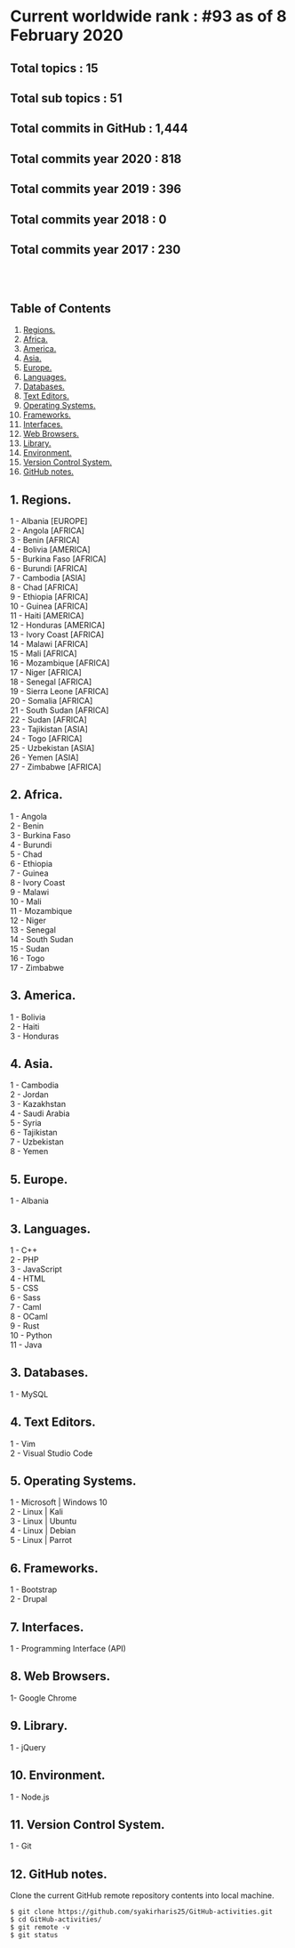 # Current worldwide rank : #93 as of 8 February 2020
## Total topics : 15
## Total sub topics : 51
## Total commits in GitHub : 1,444
## Total commits year 2020 : 818
## Total commits year 2019 : 396
## Total commits year 2018 : 0
## Total commits year 2017 : 230

<br /><br />

## Table of Contents
1. [Regions.](#region)
2. [Africa.](#africa)
3. [America.](#america)
4. [Asia.](#asia)
5. [Europe.](#europe)
6. [Languages.](#language)
7. [Databases.](#database)
8. [Text Editors.](#editor)
9. [Operating Systems.](#os)
10. [Frameworks.](#framework)
11. [Interfaces.](#interface)
12. [Web Browsers.](#browser)
13. [Library.](#library)
14. [Environment.](#environment)
15. [Version Control System.](#version)
16. [GitHub notes.](#github)

<a name="region"></a>
## 1. Regions.
1 - Albania [EUROPE] <br />
2 - Angola [AFRICA] <br />
3 - Benin [AFRICA] <br />
4 - Bolivia [AMERICA] <br />
5 - Burkina Faso [AFRICA] <br />
6 - Burundi [AFRICA] <br />
7 - Cambodia [ASIA] <br />
8 - Chad [AFRICA] <br />
9 - Ethiopia [AFRICA] <br />
10 - Guinea [AFRICA] <br />
11 - Haiti [AMERICA] <br />
12 - Honduras [AMERICA] <br />
13 - Ivory Coast [AFRICA] <br />
14 - Malawi [AFRICA] <br />
15 - Mali [AFRICA] <br />
16 - Mozambique [AFRICA] <br />
17 - Niger [AFRICA] <br />
18 - Senegal [AFRICA] <br />
19 - Sierra Leone [AFRICA] <br />
20 - Somalia [AFRICA] <br />
21 - South Sudan [AFRICA] <br />
22 - Sudan [AFRICA] <br />
23 - Tajikistan [ASIA] <br />
24 - Togo [AFRICA] <br />
25 - Uzbekistan [ASIA] <br />
26 - Yemen [ASIA] <br />
27 - Zimbabwe [AFRICA] <br />

<a name="africa"></a>
## 2. Africa.
1 - Angola <br />
2 - Benin <br />
3 - Burkina Faso <br />
4 - Burundi <br />
5 - Chad <br />
6 - Ethiopia <br />
7 - Guinea <br />
8 - Ivory Coast <br />
9 - Malawi <br />
10 - Mali <br />
11 - Mozambique <br />
12 - Niger <br />
13 - Senegal <br />
14 - South Sudan <br />
15 - Sudan <br />
16 - Togo <br />
17 - Zimbabwe <br />

<a name="america"></a>
## 3. America.
1 - Bolivia <br />
2 - Haiti <br />
3 - Honduras <br />

<a name="asia"></a>
## 4. Asia.
1 - Cambodia <br />
2 - Jordan <br />
3 - Kazakhstan <br />
4 - Saudi Arabia <br />
5 - Syria <br />
6 - Tajikistan <br />
7 - Uzbekistan <br />
8 - Yemen <br />

<a name="europe"></a>
## 5. Europe.
1 - Albania

<a name="language"></a>
## 3. Languages.
1 - C++ <br />
2 - PHP <br />
3 - JavaScript <br />
4 - HTML <br />
5 - CSS <br />
6 - Sass <br />
7 - Caml <br />
8 - OCaml <br />
9 - Rust <br />
10 - Python <br />
11 - Java <br />

<a name="database"></a>
## 3. Databases.
1 - MySQL <br />

<a name="editor"></a>
## 4. Text Editors.
1 - Vim <br />
2 - Visual Studio Code <br />

<a name="os"></a>
## 5. Operating Systems.
1 - Microsoft | Windows 10 <br />
2 - Linux | Kali <br />
3 - Linux | Ubuntu <br />
4 - Linux | Debian <br />
5 - Linux | Parrot <br />

<a name="framework"></a>
## 6. Frameworks.
1 - Bootstrap <br />
2 - Drupal <br />

<a name="interface"></a>
## 7. Interfaces.
1 - Programming Interface (API)

<a name="browser"></a>
## 8. Web Browsers.
1- Google Chrome

<a name="interface"></a>
## 9. Library.
1 - jQuery

<a name="environment"></a>
## 10. Environment.
1 - Node.js

<a name="version"></a>
## 11. Version Control System.
1 - Git

<a name="github"></a>
## 12. GitHub notes.
Clone the current GitHub remote repository contents into local machine.
```
$ git clone https://github.com/syakirharis25/GitHub-activities.git
$ cd GitHub-activities/
$ git remote -v
$ git status
```
